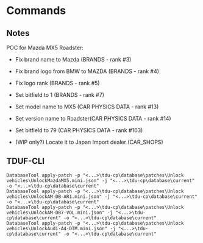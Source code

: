 # Commands

## Notes

POC for Mazda MX5 Roadster:

- Fix brand name to Mazda (BRANDS - rank #3)
- Fix brand logo from BMW to MAZDA (BRANDS - rank #4)
- Fix logo rank (BRANDS - rank #5)
- Set bitfield to 1 (BRANDS - rank #7)

- Set model name to MX5 (CAR PHYSICS DATA - rank #13)
- Set version name to Roadster(CAR PHYSICS DATA - rank #14)
- Set bitfield to 79 (CAR PHYSICS DATA - rank #103)

- (WIP only?) Locate it to Japan Import dealer (CAR_SHOPS)

## TDUF-CLI

    DatabaseTool apply-patch -p "<...>\tdu-cp\database\patches\Unlock vehicles\UnlockMazdaMX5.mini.json" -j "<...>\tdu-cp\database\current" -o "<...>\tdu-cp\database\current"
    DatabaseTool apply-patch -p "<...>\tdu-cp\database\patches\Unlock vehicles\UnlockAM-DB-AR1.mini.json" -j "<...>\tdu-cp\database\current" -o "<...>\tdu-cp\database\current"
    DatabaseTool apply-patch -p "<...>\tdu-cp\database\patches\Unlock vehicles\UnlockAM-DB7-VOL.mini.json" -j "<...>\tdu-cp\database\current" -o "<...>\tdu-cp\database\current"
    DatabaseTool apply-patch -p "<...>\tdu-cp\database\patches\Unlock vehicles\UnlockAudi-A4-DTM.mini.json" -j "<...>\tdu-cp\database\current" -o "<...>\tdu-cp\database\current"


    
